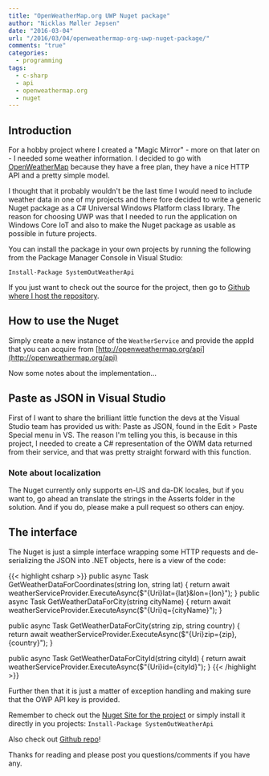```yaml
---
title: "OpenWeatherMap.org UWP Nuget package"
author: "Nicklas Møller Jepsen"
date: "2016-03-04"
url: "/2016/03/04/openweathermap-org-uwp-nuget-package/"
comments: "true"
categories:
  - programming
tags:
  - c-sharp
  - api
  - openweathermap.org
  - nuget
---
```

## Introduction
For a hobby project where I created a "Magic Mirror" - more on that later on - I needed some weather information. I decided to go with [OpenWeatherMap](http://openweathermap.org/) because they have a free plan, they have a nice HTTP API and a pretty simple model.

I thought that it probably wouldn't be the last time I would need to include weather data in one of my projects and there fore decided to write a generic Nuget package as a C# Universal Windows Platform class library. The reason for choosing UWP was that I needed to run the application on Windows Core IoT and also to make the Nuget package as usable as possible in future projects.
<!--more-->
You can install the package in your own projects by running the following from the Package Manager Console in Visual Studio:

`Install-Package SystemOutWeatherApi`

If you just want to check out the source for the project, then go to [Github where I host the repository](https://github.com/nicklasjepsen/SystemOutWeatherApi).

## How to use the Nuget
Simply create a new instance of the `WeatherService` and provide the appId that you can acquire from [http://openweathermap.org/api](http://openweathermap.org/api)

Now some notes about the implementation...

## Paste as JSON in Visual Studio
First of I want to share the brilliant little function the devs at the Visual Studio team has provided us with: Paste as JSON, found in the Edit > Paste Special menu in VS.
The reason I'm telling you this, is because in this project, I needed to create a C# representation of the OWM data returned from their service, and that was pretty straight forward with this function.

### Note about localization
The Nuget currently only supports en-US and da-DK locales, but if you want to, go ahead an translate the strings in the Asserts folder in the solution. And if you do, please make a pull request so others can enjoy.

## The interface
The Nuget is just a simple interface wrapping some HTTP requests and de-serializing the JSON into .NET objects, here is a view of the code:

{{< highlight 	csharp >}}
public async Task<WeatherData> GetWeatherDataForCoordinates(string lon, string lat)
{
    return await weatherServiceProvider.ExecuteAsync($"{Uri}lat={lat}&lon={lon}");
}
public async Task<WeatherData> GetWeatherDataForCity(string cityName)
{
    return await weatherServiceProvider.ExecuteAsync($"{Uri}q={cityName}");
}

public async Task<WeatherData> GetWeatherDataForCity(string zip, string country)
{
    return await weatherServiceProvider.ExecuteAsync($"{Uri}zip={zip},{country}");
}

public async Task<WeatherData> GetWeatherDataForCityId(string cityId)
{
    return await weatherServiceProvider.ExecuteAsync($"{Uri}id={cityId}");
}
{{< /highlight >}}

Further then that it is just a matter of exception handling and making sure that the OWP API key is provided.

Remember to check out the [Nuget Site for the project](https://www.nuget.org/packages/SystemOutWeatherApi/) or simply install it directly in you projects:
`Install-Package SystemOutWeatherApi`

Also check out [Github repo](https://github.com/nicklasjepsen/SystemOutWeatherApi)!

Thanks for reading and please post you questions/comments if you have any.